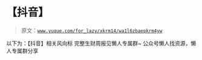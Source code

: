 # 【抖音】

> 原文：[`www.yuque.com/for_lazy/xkrm14/wa1l6zbaepkrm4yw`](https://www.yuque.com/for_lazy/xkrm14/wa1l6zbaepkrm4yw)

<ne-p id="u7f66b194" data-lake-id="u7f66b194"><ne-text id="u48b4984b">以下为：【抖音】相关风向标</ne-text></ne-p> <ne-p id="u5aabc6d1" data-lake-id="u5aabc6d1"><ne-text id="ub36cbb20">完整生财周报见懒人专属群~</ne-text></ne-p> <ne-p id="ue0b7c79b" data-lake-id="ue0b7c79b"><ne-text id="ubc9a939a">公众号懒人找资源，懒人专属群分享</ne-text></ne-p>